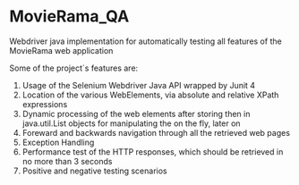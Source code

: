 # MovieRama_QA
Webdriver java implementation for automatically testing all features of the MovieRama web application

Some of the project´s features are:

1. Usage of the Selenium Webdriver Java API wrapped by Junit 4
2. Location of the various WebElements, via absolute and relative XPath expressions
3. Dynamic processing of the web elements after storing then in java.util.List <Webelement> objects for manipulating the on the fly, later on
4. Foreward and backwards navigation through all the retrieved web pages
5. Exception Handling
6. Performance test of the HTTP responses, which should be retrieved in no more than 3 seconds
7. Positive and negative testing scenarios
